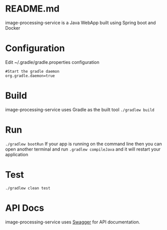 # README.md

image-processing-service is a Java WebApp built using Spring boot and Docker

# Configuration
Edit ~/.gradle/gradle.properties configuration
```
#Start the gradle daemon
org.gradle.daemon=true
```

# Build
image-processing-service uses Gradle as the built tool
`./gradlew build`

# Run
`./gradlew bootRun`
If your app is running on the command line then you can open another terminal and run
`.gradlew compileJava` 
and it will restart your application

# Test
`./gradlew clean test`

# API Docs

image-processing-service uses [Swagger](http://swagger.io/) for API documentation.
